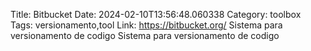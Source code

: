 Title: Bitbucket
Date: 2024-02-10T13:56:48.060338
Category: toolbox
Tags: versionamento,tool
Link: https://bitbucket.org/
Sistema para versionamento de codigo
Sistema para versionamento de codigo
